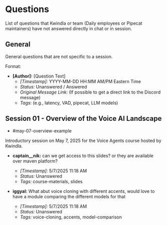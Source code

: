 # Questions

List of questions that Kwindla or team (Daily employees or Pipecat maintainers) have not answered directly in chat or in session.

## General

General questions that are not specific to a session.

Format:
- **[Author]:** [Question Text]
  - *[Timestamp]:* YYYY-MM-DD HH:MM AM/PM Eastern Time
  - *Status:* Unanswered / Answered
  - *Original Message Link:* (If possible to get a direct link to the Discord message)
  - *Tags:* (e.g., latency, VAD, pipecat, LLM models)

## Session 01 - Overview of the Voice AI Landscape
- #may-07-overview-example

Introductory session on May 7, 2025 for the Voice Agents course hosted by Kwindla.

- **captain__nik:** can we get access to this slides? or they are available over maven platform?
  - *[Timestamp]:* 5/7/2025 11:18 AM
  - *Status:* Unanswered
  - *Tags:* course-materials, slides

- **iggyal:** What abut voice cloning with different accents, would love to have a module comparing the different models for that
  - *[Timestamp]:* 5/7/2025 11:18 AM
  - *Status:* Unanswered
  - *Tags:* voice-cloning, accents, model-comparison
